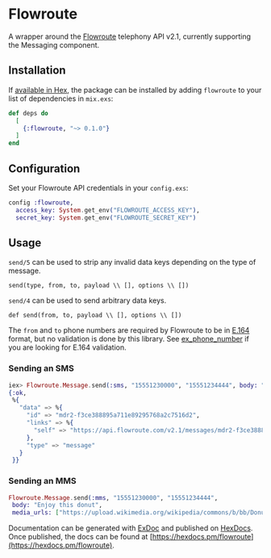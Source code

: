 # Flowroute

A wrapper around the [Flowroute](https://www.flowroute.com) telephony API v2.1, currently supporting the Messaging component.

## Installation

If [available in Hex](https://hex.pm/docs/publish), the package can be installed
by adding `flowroute` to your list of dependencies in `mix.exs`:

```elixir
def deps do
  [
    {:flowroute, "~> 0.1.0"}
  ]
end
```

## Configuration
Set your Flowroute API credentials in your `config.exs`:

```elixir
config :flowroute,
  access_key: System.get_env("FLOWROUTE_ACCESS_KEY"),
  secret_key: System.get_env("FLOWROUTE_SECRET_KEY")
```

## Usage

`send/5` can be used to strip any invalid data keys depending on the type of message.

`send(type, from, to, payload \\ [], options \\ [])`

`send/4` can be used to send arbitrary data keys.

`def send(from, to, payload \\ [], options \\ [])`

The `from` and `to` phone numbers are required by Flowroute to be in [E.164](http://en.wikipedia.org/wiki/E.164) format, but no validation is done by this library. See [ex_phone_number](https://github.com/socialpaymentsbv/ex_phone_number) if you are looking for E.164 validation.

### Sending an SMS

```elixir
iex> Flowroute.Message.send(:sms, "15551230000", "15551234444", body: "Hello there!")
{:ok,
 %{
   "data" => %{
     "id" => "mdr2-f3ce388895a711e89295768a2c7516d2",
     "links" => %{
       "self" => "https://api.flowroute.com/v2.1/messages/mdr2-f3ce388895a711e89295768a2cffffff"
     },
     "type" => "message"
   }
 }}
```

### Sending an MMS

```elixir
Flowroute.Message.send(:mms, "15551230000", "15551234444",
 body: "Enjoy this donut",
 media_urls: ["https://upload.wikimedia.org/wikipedia/commons/b/bb/Donut_879.png"])
```

Documentation can be generated with [ExDoc](https://github.com/elixir-lang/ex_doc)
and published on [HexDocs](https://hexdocs.pm). Once published, the docs can
be found at [https://hexdocs.pm/flowroute](https://hexdocs.pm/flowroute).

